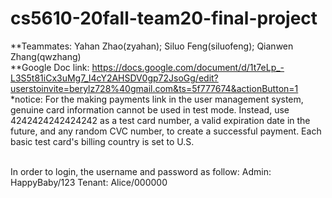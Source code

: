 # cs5610-20fall-team20-final-project
**Teammates: Yahan Zhao(zyahan);  Siluo Feng(siluofeng);  Qianwen Zhang(qwzhang)<br>
**Google Doc link: https://docs.google.com/document/d/1t7eLp_-L3S5t81iCx3uMg7_I4cY2AHSDV0gp72JsoGg/edit?userstoinvite=berylz728%40gmail.com&ts=5f777674&actionButton=1
<br>
*notice: For the making payments link in the user management system, genuine card information cannot be used in test mode. Instead, use 4242424242424242 as a test card number, a valid expiration date in the future, and any random CVC number, to create a successful payment. Each basic test card's billing country is set to U.S.

<br>
In order to login, the username and password as follow:
Admin: HappyBaby/123
Tenant: Alice/000000
